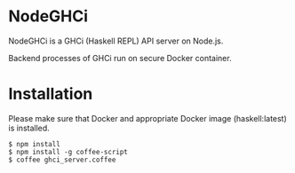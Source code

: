 # NodeGHCi

NodeGHCi is a GHCi (Haskell REPL) API server on Node.js.

Backend processes of GHCi run on secure Docker container.

# Installation

Please make sure that Docker and appropriate Docker image (haskell:latest) is installed.

```
$ npm install
$ npm install -g coffee-script
$ coffee ghci_server.coffee
```
